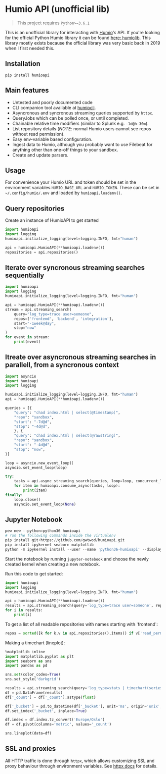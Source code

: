 # Humio API (unofficial lib)

> This project requires `Python>=3.6.1`

This is an unofficial library for interacting with [Humio](https://www.humio.com/)'s API. If you're looking for the official Python Humio library it can be found [here: humiolib](https://github.com/humio/python-humio). This library mostly exists because the official library was very basic back in 2019 when I first needed this.

## Installation

    pip install humioapi

## Main features

* Untested and poorly documented code
* CLI companion tool available at [humiocli](https://github.com/gwtwod/humiocli).
* Asyncronous and syncronous streaming queries supported by `httpx`.
* QueryJobs which can be polled once, or until completed.
* Chainable relative time modifiers (similar to Splunk e.g. `-1d@h-30m`).
* List repository details (*NOTE*: normal Humio users cannot see repos without read permission).
* Easy env-variable based configuration.
* Ingest data to Humio, although you probably want to use Filebeat for anything other than one-off things to your sandbox.
* Create and update parsers.

## Usage

For convenience your Humio URL and token should be set in the environment variables `HUMIO_BASE_URL` and `HUMIO_TOKEN`. These can be set in `~/.config/humio/.env` and loaded by `humioapi.loadenv()`.

## Query repositories

Create an instance of HumioAPI to get started

```python
import humioapi
import logging
humioapi.initialize_logging(level=logging.INFO, fmt="human")

api = humioapi.HumioAPI(**humioapi.loadenv())
repositories = api.repositories()
```

## Iterate over syncronous streaming searches sequentially

```python
import humioapi
import logging
humioapi.initialize_logging(level=logging.INFO, fmt="human")

api = humioapi.HumioAPI(**humioapi.loadenv())
stream = api.streaming_search(
    query="log_type=trace user=someone",
    repos=['frontend', 'backend', 'integration'],
    start="-1week@day",
    stop="now"
)
for event in stream:
    print(event)
```

## Itreate over asyncronous streaming searches in parallell, from a syncronous context

```python
import asyncio
import humioapi
import logging

humioapi.initialize_logging(level=logging.INFO, fmt="human")
api = humioapi.HumioAPI(**humioapi.loadenv())

queries = [{
    "query": "chad index.html | select(@timestamp)",
    "repo": "sandbox",
    "start": "-7d@d",
    "stop": "-4d@d",
    }, {
    "query": "chad index.html | select(@rawstring)",
    "repo": "sandbox",
    "start": "-4d@d",
    "stop": "now",
}]

loop = asyncio.new_event_loop()
asyncio.set_event_loop(loop)

try:
    tasks = api.async_streaming_search(queries, loop=loop, concurrent_limit=10)
    for item in humioapi.consume_async(tasks, loop):
        print(item)
finally:
    loop.close()
    asyncio.set_event_loop(None)
```

## Jupyter Notebook

```python
pew new --python=python36 humioapi
# run the following commands inside the virtualenv
pip install git+https://github.com/gwtwod/humioapi.git
pip install ipykernel seaborn matplotlib
python -m ipykernel install --user --name 'python36-humioapi' --display-name 'Python 3.6 (venv humioapi)'
```

Start the notebook by running `jupyter-notebook` and choose the newly created kernel when creating a new notebook.

Run this code to get started:

```python
import humioapi
import logging
humioapi.initialize_logging(level=logging.INFO, fmt="human")

api = humioapi.HumioAPI(**humioapi.loadenv())
results = api.streaming_search(query='log_type=trace user=someone', repos=['frontend', 'backend'], start="@d", stop="now")
for i in results:
    print(i)
```

To get a list of all readable repositories with names starting with 'frontend':

```python
repos = sorted([k for k,v in api.repositories().items() if v['read_permission'] and k.startswith('frontend')])
```

Making a timechart (lineplot):

```python
%matplotlib inline
import matplotlib.pyplot as plt
import seaborn as sns
import pandas as pd

sns.set(color_codes=True)
sns.set_style('darkgrid')

results = api.streaming_search(query='log_type=stats | timechart(series=metric)', repos=['frontend'], start=start, stop=stop)
df = pd.DataFrame(results)
df['_count'] = df['_count'].astype(float)

df['_bucket'] = pd.to_datetime(df['_bucket'], unit='ms', origin='unix', utc=True)
df.set_index('_bucket', inplace=True)

df.index = df.index.tz_convert('Europe/Oslo')
df = df.pivot(columns='metric', values='_count')

sns.lineplot(data=df)
```

## SSL and proxies

All HTTP traffic is done through `httpx`, which allows customizing SSL and proxy behaviour through environment variables. See [httpx docs](https://www.python-httpx.org/environment_variables/) for details.
